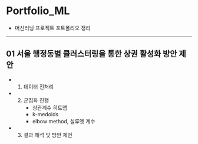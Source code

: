 # Portfolio_ML

* 머신러닝 프로젝트 포트폴리오 정리
---
## 01 서울 행정동별 클러스터링을 통한 상권 활성화 방안 제안
* 1. 데이터 전처리
* 2. 군집화 진행
     - 상관계수 히트맵
     - k-medoids
     - elbow method, 실루엣 계수
* 3. 결과 해석 및 방안 제언
  
